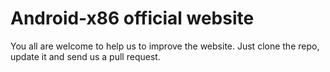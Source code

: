 # Android-x86 official website

You all are welcome to help us to improve the website. Just clone the repo, update it and send us a pull request.
